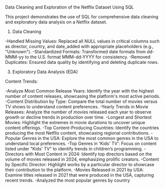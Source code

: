 Data Cleaning and Exploration of the Netflix Dataset Using SQL

This project demonstrates the use of SQL for comprehensive data cleaning and exploratory data analysis on a Netflix dataset.

1. Data Cleaning
   
-Handled Missing Values: Replaced all NULL values in critical columns such as director, country, and date_added with appropriate placeholders (e.g., "Unknown").
-Standardized Formats: Transformed date formats from dd-MMM-yy to the U.S. format MMM-dd-YYYY for consistency.
-Removed Duplicates: Ensured data quality by identifying and deleting duplicate rows.

3. Exploratory Data Analysis (EDA)
   
Content Trends:

-Analyze Most Common Release Years: Identify the year with the highest number of content releases, showcasing the platform's most active periods.
-Content Distribution by Type: Compare the total number of movies versus TV shows to understand content preferences.
-Yearly Trends in Movie Releases: Analyze the number of movies released each year to observe growth or decline trends in production over time.
-Longest and Shortest Movies: Highlight the extremes in movie durations to uncover unique content offerings.
-Top Content-Producing Countries: Identify the countries producing the most Netflix content, showcasing regional contributions.
-Popular Genres in the USA: Explore the most common genres in the USA to understand local preferences.
-Top Genres in 'Kids' TV': Focus on content listed under "Kids' TV" to identify trends in children’s programming.
-Directors with Most Content in 2024: Identify top directors based on the volume of movies released in 2024, emphasizing prolific creators.
-Content by Specific Director: Highlight works by a particular director to showcase their contribution to the platform.
-Movies Released in 2021 by USA: Examine titles released in 2021 that were produced in the USA, capturing recent trends.
-Analyzed the most popular genres by country
